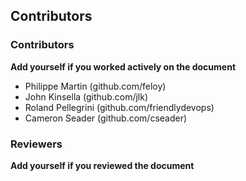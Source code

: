 ## Contributors

### Contributors

**Add yourself if you worked actively on the document**

- Philippe Martin (github.com/feloy)
- John Kinsella (github.com/jlk)
- Roland Pellegrini (github.com/friendlydevops)
- Cameron Seader (github.com/cseader)

### Reviewers

**Add yourself if you reviewed the document**

